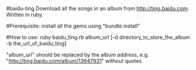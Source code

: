 #baidu-ting
Download all the songs in an album from http://ting.baidu.com. Written in ruby.

#Prerequisite:
install all the gems using "bundle install"

#How to use:
ruby baidu_ting.rb album_url [-d directory_to_store_the_album -b the_url_of_baidu_ting]

"album_url" should be replaced by the album address, e.g. "http://ting.baidu.com/album/13947931" without quotes